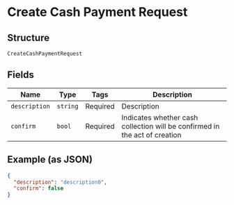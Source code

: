 
# Create Cash Payment Request

## Structure

`CreateCashPaymentRequest`

## Fields

| Name | Type | Tags | Description |
|  --- | --- | --- | --- |
| `description` | `string` | Required | Description |
| `confirm` | `bool` | Required | Indicates whether cash collection will be confirmed in the act of creation |

## Example (as JSON)

```json
{
  "description": "description0",
  "confirm": false
}
```

